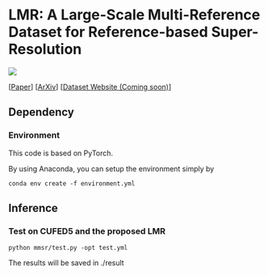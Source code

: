 # LMR: A Large-Scale Multi-Reference Dataset for Reference-based Super-Resolution

<a href="https://opensource.org/licenses/MIT"><img src="https://img.shields.io/badge/License-MIT-yellow.svg"></a>


[[Paper](https://arxiv.org/pdf/2303.04970)]
[[ArXiv](https://arxiv.org/abs/2303.04970)]
[[Dataset Website (Coming soon)]()]

## Dependency

### Environment
This code is based on PyTorch.

By using Anaconda, you can setup the environment simply by

```
conda env create -f environment.yml
```

## Inference

### Test on CUFED5 and the proposed LMR
```
python mmsr/test.py -opt test.yml
```
The results will be saved in ./result

